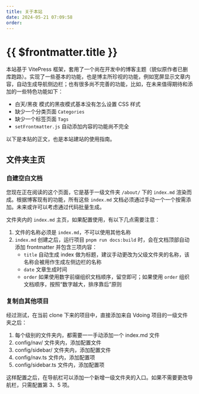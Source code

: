 ```yaml
---
title: 关于本站
date: 2024-05-21 07:09:58
order:
---
```


# {{ $frontmatter.title }}

本站基于 VitePress 框架，套用了一个尚在开发中的博客主题（貌似原作者已删库跑路）。实现了一些基本的功能，也是博主所珍视的功能，例如宽屏显示文章内容，自动生成导航侧边栏；也有很多尚不完善的功能，比如，在未来值得期待和添加的一些特色功能如下：

- 白天/黑夜 模式的黑夜模式基本没有怎么设置 CSS 样式
- 缺少一个分类页面 `Categories`
- 缺少一个标签页面 `Tags`
- `setFrontmatter.js` 自动添加内容的功能尚不完全

以下是本贴的正文，也是本站建站的使用指南。

## 文件夹主页

### 自建空白文档

您现在正在阅读的这个页面，它是基于一级文件夹 `/about/` 下的 `index.md` 渲染而成。根据博客现有的功能，所有这些 `index.md` 文档必须通过手动一个一个按需添加。未来或许可以考虑通过代码批量生成。

文件夹内的 `index.md` 主页，如果配置使用，有以下几点需要注意：

1. 文件的名称必须是 `index.md`，不可以使用其他名称
2. `index.md` 创建之后，运行项目 `pnpm run docs:build` 时，会在文档顶部自动添加 frontmatter 并包含三项内容：
   - `title` 自动生成 index 做为标题，建议手动更改为父级文件夹的名称，该名称会被用作生成左侧边栏的名称
   - `date` 文章生成时间
   - `order` 如果使用数字前缀组织文档顺序，留空即可；如果使用 `order` 组织文档顺序，按照“数字越大，排序靠后”原则

### 复制自其他项目

经过测试，在当前 clone 下来的项目中，直接添加来自 Vdoing 项目的一级文件夹之后：

1. 每个级别的文件夹内，都需要一一手动添加一个 index.md 文件
2. config/nav/ 文件夹内，添加配置文件
3. config/sidebar/ 文件夹内，添加配置文件
4. config/nav.ts 文件内，添加配置项
5. config/sidebar.ts 文件内，添加配置项

这样配置之后，在导航栏可以添加一个新增一级文件夹的入口。如果不需要更改导航栏，只需配置第 3、5 项。

